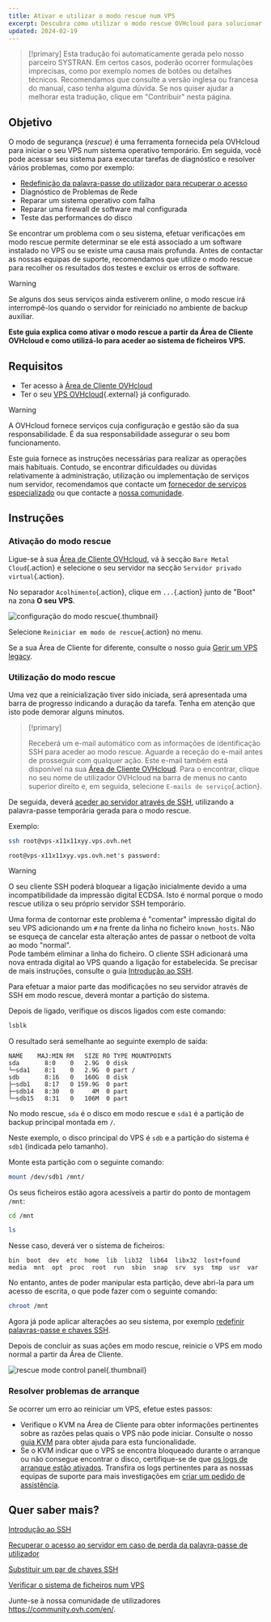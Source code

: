 ```yaml
---
title: Ativar e utilizar o modo rescue num VPS
excerpt: Descubra como utilizar o modo rescue OVHcloud para solucionar problemas com o seu VPS e efetuar verificações do sistema
updated: 2024-02-19
---
```


> [!primary]
> Esta tradução foi automaticamente gerada pelo nosso parceiro SYSTRAN. Em certos casos, poderão ocorrer formulações imprecisas, como por exemplo nomes de botões ou detalhes técnicos. Recomendamos que consulte a versão inglesa ou francesa do manual, caso tenha alguma dúvida. Se nos quiser ajudar a melhorar esta tradução, clique em "Contribuir" nesta página.
>

## Objetivo

O modo de segurança (*rescue*) é uma ferramenta fornecida pela OVHcloud para iniciar o seu VPS num sistema operativo temporário. Em seguida, você pode acessar seu sistema para executar tarefas de diagnóstico e resolver vários problemas, como por exemplo:

- [Redefinição da palavra-passe do utilizador para recuperar o acesso](/pages/bare_metal_cloud/dedicated_servers/replacing-user-password)
- Diagnóstico de Problemas de Rede
- Reparar um sistema operativo com falha
- Reparar uma firewall de software mal configurada
- Teste das performances do disco

Se encontrar um problema com o seu sistema, efetuar verificações em modo rescue permite determinar se ele está associado a um software instalado no VPS ou se existe uma causa mais profunda. Antes de contactar as nossas equipas de suporte, recomendamos que utilize o modo rescue para recolher os resultados dos testes e excluir os erros de software.

> [!warning]
>
> Se alguns dos seus serviços ainda estiverem online, o modo rescue irá interrompê-los quando o servidor for reiniciado no ambiente de backup auxiliar.
>

**Este guia explica como ativar o modo rescue a partir da Área de Cliente OVHcloud e como utilizá-lo para aceder ao sistema de ficheiros VPS.**

## Requisitos

- Ter acesso à [Área de Cliente OVHcloud](/links/manager)
- Ter o seu [VPS OVHcloud](https://www.ovhcloud.com/pt/vps/){.external} já configurado.

> [!warning]
> A OVHcloud fornece serviços cuja configuração e gestão são da sua responsabilidade. É da sua responsabilidade assegurar o seu bom funcionamento.
>
> Este guia fornece as instruções necessárias para realizar as operações mais habituais. Contudo, se encontrar dificuldades ou dúvidas relativamente à administração, utilização ou implementação de serviços num servidor, recomendamos que contacte um [fornecedor de serviços especializado](https://partner.ovhcloud.com/pt/directory/) ou que contacte a [nossa comunidade](https://community.ovh.com/en/).
>

## Instruções

### Ativação do modo rescue

Ligue-se à sua [Área de Cliente OVHcloud](/links/manager), vá à secção `Bare Metal Cloud`{.action} e selecione o seu servidor na secção `Servidor privado virtual`{.action}.

No separador `Acolhimento`{.action}, clique em `...`{.action} junto de "Boot" na zona **O seu VPS**.

![configuração do modo rescue](images/rescue_new.png){.thumbnail}

Selecione `Reiniciar em modo de rescue`{.action} no menu.

Se a sua Área de Cliente for diferente, consulte o nosso guia [Gerir um VPS legacy](/pages/bare_metal_cloud/virtual_private_servers/vps_legacy_control_panel).

### Utilização do modo rescue

Uma vez que a reinicialização tiver sido iniciada, será apresentada uma barra de progresso indicando a duração da tarefa. Tenha em atenção que isto pode demorar alguns minutos.

> [!primary]
>
> Receberá um e-mail automático com as informações de identificação SSH para aceder ao modo rescue. Aguarde a receção do e-mail antes de prosseguir com qualquer ação. Este e-mail também está disponível na sua [Área de Cliente OVHcloud](/links/manager). Para o encontrar, clique no seu nome de utilizador OVHcloud na barra de menus no canto superior direito e, em seguida, selecione `E-mails de serviço`{.action}.
>

De seguida, deverá [aceder ao servidor através de SSH](/pages/bare_metal_cloud/dedicated_servers/ssh_introduction), utilizando a palavra-passe temporária gerada para o modo rescue.

Exemplo:

```bash
ssh root@vps-x11x11xyy.vps.ovh.net
```

```console
root@vps-x11x11xyy.vps.ovh.net's password:
```

> [!warning]
>
> O seu cliente SSH poderá bloquear a ligação inicialmente devido a uma incompatibilidade da impressão digital ECDSA. Isto é normal porque o modo rescue utiliza o seu próprio servidor SSH temporário.
>
> Uma forma de contornar este problema é "comentar" impressão digital do seu VPS adicionando um `#` na frente da linha no ficheiro `known_hosts`. Não se esqueça de cancelar esta alteração antes de passar o netboot de volta ao modo "normal".<br>Pode também eliminar a linha do ficheiro. O cliente SSH adicionará uma nova entrada digital ao VPS quando a ligação for estabelecida. Se precisar de mais instruções, consulte o guia [Introdução ao SSH](/pages/bare_metal_cloud/dedicated_servers/ssh_introduction).
>

Para efetuar a maior parte das modificações no seu servidor através de SSH em modo rescue, deverá montar a partição do sistema.

Depois de ligado, verifique os discos ligados com este comando:

```bash
lsblk
```

O resultado será semelhante ao seguinte exemplo de saída:

```console
NAME    MAJ:MIN RM   SIZE RO TYPE MOUNTPOINTS
sda       8:0    0   2.9G  0 disk
└─sda1    8:1    0   2.9G  0 part /
sdb       8:16   0   160G  0 disk
├─sdb1    8:17   0 159.9G  0 part
├─sdb14   8:30   0     4M  0 part
└─sdb15   8:31   0   106M  0 part
```

No modo rescue, `sda` é o disco em modo rescue e `sda1` é a partição de backup principal montada em `/`.

Neste exemplo, o disco principal do VPS é `sdb` e a partição do sistema é `sdb1` (indicada pelo tamanho).

Monte esta partição com o seguinte comando:

```bash
mount /dev/sdb1 /mnt/
```

Os seus ficheiros estão agora acessíveis a partir do ponto de montagem `/mnt`:

```bash
cd /mnt
```

```bash
ls
```

Nesse caso, deverá ver o sistema de ficheiros:

```console
bin  boot  dev  etc  home  lib  lib32  lib64  libx32  lost+found  media  mnt  opt  proc  root  run  sbin  snap  srv  sys  tmp  usr  var
```

No entanto, antes de poder manipular esta partição, deve abri-la para um acesso de escrita, o que pode fazer com o seguinte comando:

```bash
chroot /mnt
```

Agora já pode aplicar alterações ao seu sistema, por exemplo [redefinir palavras-passe e chaves SSH](#gofurther).

Depois de concluir as suas ações em modo rescue, reinicie o VPS em modo normal a partir da Área de Cliente.

![rescue mode control panel](images/rescue_exit.png){.thumbnail}

### Resolver problemas de arranque

Se ocorrer um erro ao reiniciar um VPS, efetue estes passos:

- Verifique o KVM na Área de Cliente para obter informações pertinentes sobre as razões pelas quais o VPS não pode iniciar. Consulte o nosso [guia KVM](/pages/bare_metal_cloud/virtual_private_servers/using_kvm_for_vps) para obter ajuda para esta funcionalidade.
- Se o KVM indicar que o VPS se encontra bloqueado durante o arranque ou não consegue encontrar o disco, certifique-se de que [os logs de arranque estão ativados](/pages/bare_metal_cloud/virtual_private_servers/bootlog_display_kvm). Transfira os logs pertinentes para as nossas equipas de suporte para mais investigações em [criar um pedido de assistência](https://help.ovhcloud.com/csm?id=csm_get_help).

<a name="gofurther"></a>

## Quer saber mais?

[Introdução ao SSH](/pages/bare_metal_cloud/dedicated_servers/ssh_introduction)

[Recuperar o acesso ao servidor em caso de perda da palavra-passe de utilizador](/pages/bare_metal_cloud/dedicated_servers/replacing-user-password)

[Substituir um par de chaves SSH](/pages/bare_metal_cloud/dedicated_servers/replacing-lost-ssh-key)

[Verificar o sistema de ficheiros num VPS](/pages/bare_metal_cloud/virtual_private_servers/check-filesystem)

Junte-se à nossa comunidade de utilizadores <https://community.ovh.com/en/>.
